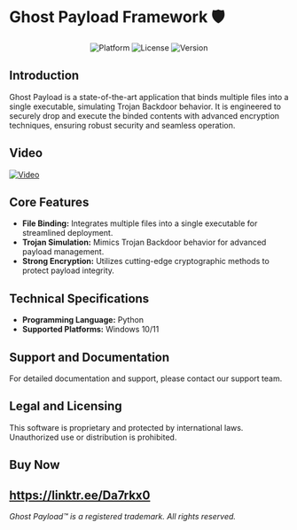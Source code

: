 # Ghost Payload Framework 🛡️

<div align="center">
  <img src="https://img.shields.io/badge/Platform-Windows%2010%2B-blue" alt="Platform">
  <img src="https://img.shields.io/badge/License-AGPL_3.0-red" alt="License">
  <img src="https://img.shields.io/badge/Version-1.3.0-important" alt="Version">
</div>


## Introduction
Ghost Payload is a state-of-the-art application that binds multiple files into a single executable, simulating Trojan Backdoor behavior. It is engineered to securely drop and execute the binded contents with advanced encryption techniques, ensuring robust security and seamless operation.

## Video

[![Video](https://github.com/user-attachments/assets/f9dbb829-f038-4d6f-84c0-089b014f1da0)](https://streamable.com/vxy1gy)


## Core Features
- **File Binding:** Integrates multiple files into a single executable for streamlined deployment.
- **Trojan Simulation:** Mimics Trojan Backdoor behavior for advanced payload management.
- **Strong Encryption:** Utilizes cutting-edge cryptographic methods to protect payload integrity.

## Technical Specifications
- **Programming Language:** Python
- **Supported Platforms:** Windows 10/11


## Support and Documentation
For detailed documentation and support, please contact our support team.

## Legal and Licensing
This software is proprietary and protected by international laws. Unauthorized use or distribution is prohibited.

## Buy Now
https://linktr.ee/Da7rkx0
---
*Ghost Payload™ is a registered trademark. All rights reserved.*
